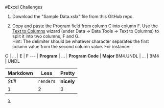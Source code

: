#Excel Challenges

1. Download the "Sample Data.xslx" file from this GitHub repo.

2. Copy and paste the Program field from column C into column F. Use the [Text to Columns](https://support.office.com/en-us/article/Split-names-by-using-the-Convert-Text-to-Columns-Wizard-2cd989db-2b1f-4d89-b17b-534250ff9905) wizard (under Data -> Data Tools -> Text to Columns) to split it into two columns, F and G.  
Hint: The delimiter should be whatever character separates the first column value from the second column value.
For instance:

C | ... | E | F
--- |
**Program** | ... | **Program Code** | **Major**
BM4.UNDL | ... | BM4 | UNDL

Markdown | Less | Pretty
--- | --- | ---
*Still* | `renders` | **nicely**
1 | 2 | 3

3. 